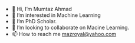- 👋 Hi, I’m Mumtaz Ahmad
- 👀 I’m interested in Machine Learning
- 🌱 I’m PhD Scholar.
- 💞️ I’m looking to collaborate on Macine Learning.
- 📫 How to reach me mazroyal@yahoo.com

<!---
mazroyal/mazroyal is a ✨ special ✨ repository because its `README.md` (this file) appears on your GitHub profile.
You can click the Preview link to take a look at your changes.
--->
